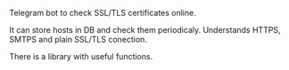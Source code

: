 Telegram bot to check SSL/TLS certificates online.

It can store hosts in DB and check them periodicaly.
Understands HTTPS, SMTPS and plain SSL/TLS conection.

There is a library with useful functions.

